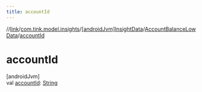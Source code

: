 ```yaml
---
title: accountId
---
```

//[link](../../../../index.html)/[com.tink.model.insights](../../index.html)/[[androidJvm]InsightData](../index.html)/[AccountBalanceLowData](index.html)/[accountId](account-id.html)



# accountId



[androidJvm]\
val [accountId](account-id.html): [String](https://kotlinlang.org/api/latest/jvm/stdlib/kotlin/-string/index.html)




